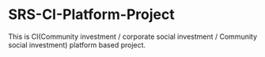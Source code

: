 # SRS-CI-Platform-Project
This is CI(Community investment / corporate social investment / Community social investment) platform based project.
